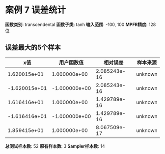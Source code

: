 # 案例 7 误差统计

**函数类别**: transcendental
**函数子类**: tanh
**输入范围**: -100, 100
**MPFR精度**: 128 位

## 误差最大的5个样本

| x值 | 用户函数值 | 相对误差 | 样本来源 |
|-----|-----------|----------|----------|
| 1.620015e+01 | 1.000000e+00 | 2.085243e-16 | unknown |
| -1.620015e+01 | -1.000000e+00 | 2.085243e-16 | unknown |
| 1.616416e+01 | 1.000000e+00 | 1.429789e-16 | unknown |
| -1.616416e+01 | -1.000000e+00 | 1.429789e-16 | unknown |
| 1.859415e+01 | 1.000000e+00 | 8.067509e-17 | unknown |

**总测试样本数**: 52
**原有样本数**: 3
**Sampler样本数**: 14
